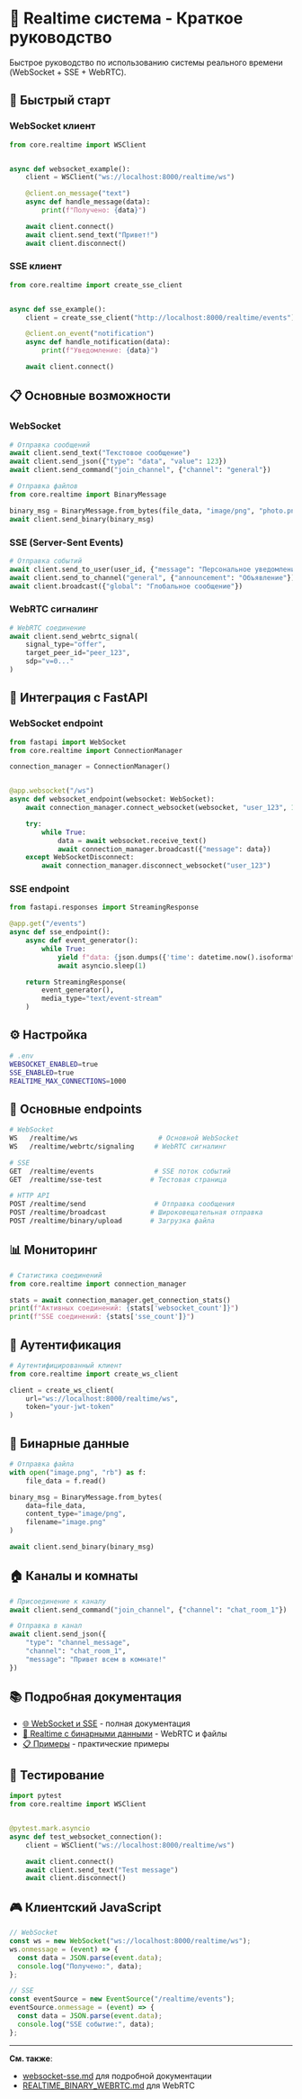 # 🔄 Realtime система - Краткое руководство

Быстрое руководство по использованию системы реального времени (WebSocket + SSE + WebRTC).

## 🚀 Быстрый старт

### WebSocket клиент

```python
from core.realtime import WSClient


async def websocket_example():
    client = WSClient("ws://localhost:8000/realtime/ws")

    @client.on_message("text")
    async def handle_message(data):
        print(f"Получено: {data}")

    await client.connect()
    await client.send_text("Привет!")
    await client.disconnect()
```

### SSE клиент

```python
from core.realtime import create_sse_client


async def sse_example():
    client = create_sse_client("http://localhost:8000/realtime/events")

    @client.on_event("notification")
    async def handle_notification(data):
        print(f"Уведомление: {data}")

    await client.connect()
```

## 📋 Основные возможности

### WebSocket

```python
# Отправка сообщений
await client.send_text("Текстовое сообщение")
await client.send_json({"type": "data", "value": 123})
await client.send_command("join_channel", {"channel": "general"})

# Отправка файлов
from core.realtime import BinaryMessage

binary_msg = BinaryMessage.from_bytes(file_data, "image/png", "photo.png")
await client.send_binary(binary_msg)
```

### SSE (Server-Sent Events)

```python
# Отправка событий
await client.send_to_user(user_id, {"message": "Персональное уведомление"})
await client.send_to_channel("general", {"announcement": "Объявление"})
await client.broadcast({"global": "Глобальное сообщение"})
```

### WebRTC сигналинг

```python
# WebRTC соединение
await client.send_webrtc_signal(
    signal_type="offer",
    target_peer_id="peer_123",
    sdp="v=0..."
)
```

## 🔗 Интеграция с FastAPI

### WebSocket endpoint

```python
from fastapi import WebSocket
from core.realtime import ConnectionManager

connection_manager = ConnectionManager()


@app.websocket("/ws")
async def websocket_endpoint(websocket: WebSocket):
    await connection_manager.connect_websocket(websocket, "user_123", 123)

    try:
        while True:
            data = await websocket.receive_text()
            await connection_manager.broadcast({"message": data})
    except WebSocketDisconnect:
        await connection_manager.disconnect_websocket("user_123")
```

### SSE endpoint

```python
from fastapi.responses import StreamingResponse

@app.get("/events")
async def sse_endpoint():
    async def event_generator():
        while True:
            yield f"data: {json.dumps({'time': datetime.now().isoformat()})}\n\n"
            await asyncio.sleep(1)

    return StreamingResponse(
        event_generator(),
        media_type="text/event-stream"
    )
```

## ⚙️ Настройка

```bash
# .env
WEBSOCKET_ENABLED=true
SSE_ENABLED=true
REALTIME_MAX_CONNECTIONS=1000
```

## 🎯 Основные endpoints

```bash
# WebSocket
WS   /realtime/ws                    # Основной WebSocket
WS   /realtime/webrtc/signaling     # WebRTC сигналинг

# SSE
GET  /realtime/events               # SSE поток событий
GET  /realtime/sse-test            # Тестовая страница

# HTTP API
POST /realtime/send                 # Отправка сообщения
POST /realtime/broadcast           # Широковещательная отправка
POST /realtime/binary/upload       # Загрузка файла
```

## 📊 Мониторинг

```python
# Статистика соединений
from core.realtime import connection_manager

stats = await connection_manager.get_connection_stats()
print(f"Активных соединений: {stats['websocket_count']}")
print(f"SSE соединений: {stats['sse_count']}")
```

## 🔐 Аутентификация

```python
# Аутентифицированный клиент
from core.realtime import create_ws_client

client = create_ws_client(
    url="ws://localhost:8000/realtime/ws",
    token="your-jwt-token"
)
```

## 📁 Бинарные данные

```python
# Отправка файла
with open("image.png", "rb") as f:
    file_data = f.read()

binary_msg = BinaryMessage.from_bytes(
    data=file_data,
    content_type="image/png",
    filename="image.png"
)

await client.send_binary(binary_msg)
```

## 🏠 Каналы и комнаты

```python
# Присоединение к каналу
await client.send_command("join_channel", {"channel": "chat_room_1"})

# Отправка в канал
await client.send_json({
    "type": "channel_message",
    "channel": "chat_room_1",
    "message": "Привет всем в комнате!"
})
```

## 📚 Подробная документация

- [🌐 WebSocket и SSE](websocket-sse.md) - полная документация
- [📡 Realtime с бинарными данными](REALTIME_BINARY_WEBRTC.md) - WebRTC и файлы
- [📋 Примеры](../examples/realtime_examples.py) - практические примеры

## 🧪 Тестирование

```python
import pytest
from core.realtime import WSClient


@pytest.mark.asyncio
async def test_websocket_connection():
    client = WSClient("ws://localhost:8000/realtime/ws")

    await client.connect()
    await client.send_text("Test message")
    await client.disconnect()
```

## 🎮 Клиентский JavaScript

```javascript
// WebSocket
const ws = new WebSocket("ws://localhost:8000/realtime/ws");
ws.onmessage = (event) => {
  const data = JSON.parse(event.data);
  console.log("Получено:", data);
};

// SSE
const eventSource = new EventSource("/realtime/events");
eventSource.onmessage = (event) => {
  const data = JSON.parse(event.data);
  console.log("SSE событие:", data);
};
```

---

**См. также**:

- [websocket-sse.md](websocket-sse.md) для подробной документации
- [REALTIME_BINARY_WEBRTC.md](REALTIME_BINARY_WEBRTC.md) для WebRTC
